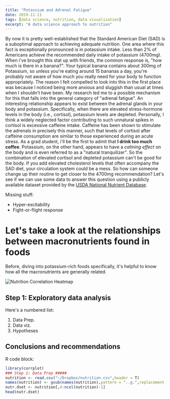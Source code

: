 ```yaml
---
title: "Potassium and Adrenal Fatigue"
date: 2019-11-11
tags: [data science, nutrition, data visualization]
excerpt: "A data science approach to nutrition"
---
```


By now it is pretty well-established that the Standard American Diet (SAD) is a suboptimal approach to achieving adequate nutrition. One area where this fact is exceptionally pronounced is in potassium intake. Less than 2% of Americans achieve the recommended daily intake of potassium (4700mg). When i've brought this stat up with friends, the common response is, "how much is there in a banana?". Your typical banana contains about 300mg of Potassium, so unless you're eating around 15 bananas a day, you're probably not aware of how much you really need for your body to function appropriately. The reason I felt compelled to look into this in the first place was because I noticed being more anxious and sluggish than usual at times when I shouldn't have been. My research led me to a possible mechanism for this that falls into the general category of "adrenal fatigue". An interesting relationship appears to exist between the adrenal glands in your body and potassium. Specifically, when there are elevated stress-hormone levels in the body (i.e., cortisol), potassium levels are depleted. Personally, I think a widely neglected factor contributing to such unnatural spikes in cortisol is excessive caffeine intake. Caffeine has been shown to stimulate the adrenals in precisely this manner, such that levels of cortisol after caffeine consumption are similar to those experienced during an acute stress. As a grad student, i'll be the first to admit that **I drink too much coffee**. Potassium, on the other hand, appears to have a *calming effect* on the body and is even referred to as a "natural tranquilizer". So the combination of elevated cortisol and depleted potassium can't be good for the body. If you add elevated cholesterol levels that often accompany the SAD diet, your circulation system could be a mess. So how can someone change up their routine to get closer to the 4700mg recommendation? Let's see if we can use some data to answer this question using a publicly available dataset provided by the [USDA National Nutrient Database](https://gist.github.com/syntagmatic/8702807).

Missing stuff:
* Hyper-excitability
* Fight-or-flight response

# Let's take a look at the relationships between macronutrients found in foods
Before, diving into potassium-rich foods specifically, it's helpful to know how all the macronutrients are generally related.

<img src="{{ site.url }}{{site.baseurl }}/assets/images/figs/Corplot.png" alt="Nutrition Correlation Heatmap">


## Step 1: Exploratory data analysis

Here's a numbered list:
1. Data Prep.
2. Data viz.
3. Hypotheses


## Conclusions and recommendations

R code block:
```r
library(corrplot)
### Step 1: Data Prep #####
nutrition <- read.csv("~/Dropbox/nutrition.csv",header = T)
names(nutrition) <- gsub(names(nutrition),pattern = "..g.",replacement = "",fixed = T)
nutr.dset <- nutrition[,4:ncol(nutrition)-1]
head(nutr.dset)

```
